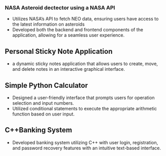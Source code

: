 ### NASA Asteroid dectector using a NASA API
- Utilizes NASA’s API to fetch NEO data, ensuring users have access to the latest information on asteroids
- Developed both the backend and frontend components of the application, allowing for a seamless user experience.

## Personal Sticky Note Application
- a dynamic sticky notes application that allows users to create, move, and delete notes in an interactive graphical interface.

## Simple Python Calculator 
- Designed a user-friendly interface that prompts users for operation selection and input numbers.
- Utilized conditional statements to execute the appropriate arithmetic function based on user input.

## C++Banking System  
- Developed banking system utilizing C++ with user login, registration, and password recovery features with an intuitive
text-based interface.

